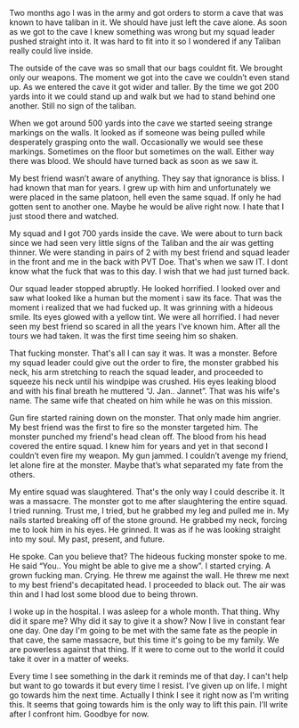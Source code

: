 
Two months ago I was in the army and got orders to storm a cave that was known to have taliban in it. We should have just left the cave alone. As soon as we got to the cave I knew something was wrong but my squad leader pushed straight into it. It was hard to fit into it so I wondered if any Taliban really could live inside.

The outside of the cave was so small that our bags couldnt fit. We brought only our weapons. The moment we got into the cave we couldn’t even stand up. As we entered the cave it got wider and taller. By the time we got 200 yards into it we could stand up and walk but we had to stand behind one another. Still no sign of the taliban.

When we got around 500 yards into the cave we started seeing strange markings on the walls. It looked as if someone was being pulled while desperately grasping onto the wall. Occasionally we would see these markings. Sometimes on the floor but sometimes on the wall. Either way there was blood. We should have turned back as soon as we saw it.

My best friend wasn’t aware of anything. They say that ignorance is bliss. I had known that man for years. I grew up with him and unfortunately we were placed in the same platoon, hell even the same squad. If only he had gotten sent to another one. Maybe he would be alive right now. I hate that I just stood there and watched.

My squad and I got 700 yards inside the cave. We were about to turn back since we had seen very little signs of the Taliban and the air was getting thinner. We were standing in pairs of 2 with my best friend and squad leader in the front and me in the back with PVT Doe. That's when we saw IT. I dont know what the fuck that was to this day. I wish that we had just turned back.

Our squad leader stopped abruptly. He looked horrified. I looked over and saw what looked like a human but the moment i saw its face. That was the moment i realized that we had fucked up. It was grinning with a hideous smile. Its eyes glowed with a yellow tint. We were all horrified. I had never seen my best friend so scared in all the years I've known him. After all the tours we had taken. It was the first time seeing him so shaken.

That fucking monster. That's all I can say it was. It was a monster. Before my squad leader could give out the order to fire, the monster grabbed his neck, his arm stretching to reach the squad leader, and proceeded to squeeze his neck until his windpipe was crushed. His eyes leaking blood and with his final breath he muttered “J. Jan.. Jannet”. That was his wife's name. The same wife that cheated on him while he was on this mission.

Gun fire started raining down on the monster. That only made him angrier. My best friend was the first to fire so the monster targeted him. The monster punched my friend's head clean off. The blood from his head covered the entire squad. I knew him for years and yet in that second I couldn’t even fire my weapon. My gun jammed. I couldn’t avenge my friend, let alone fire at the monster. Maybe that’s what separated my fate from the others.

My entire squad was slaughtered. That's the only way I could describe it. It was a massacre. The monster got to me after slaughtering the entire squad. I tried running. Trust me, I tried, but he grabbed my leg and pulled me in. My nails started breaking off of the stone ground. He grabbed my neck, forcing me to look him in his eyes. He grinned. It was as if he was looking straight into my soul. My past, present, and future. 

He spoke. Can you believe that? The hideous fucking monster spoke to me. He said “You.. You might be able to give me a show”. I started crying. A grown fucking man. Crying. He threw me against the wall. He threw me next to my best friend's decapitated head. I proceeded to black out. The air was thin and I had lost some blood due to being thrown.

I woke up in the hospital. I was asleep for a whole month. That thing. Why did it spare me? Why did it say to give it a show? Now I live in constant fear one day. One day I'm going to be met with the same fate as the people in that cave, the same massacre, but this time it's going to be my family. We are powerless against that thing. If it were to come out to the world it could take it over in a matter of weeks. 

Every time I see something in the dark it reminds me of that day. I can't help but want to go towards it but every time I resist. I’ve given up on life. I might go towards him the next time. Actually I think I see it right now as I'm writing this. It seems that going towards him is the only way to lift this pain. I’ll write after I confront him. Goodbye for now.